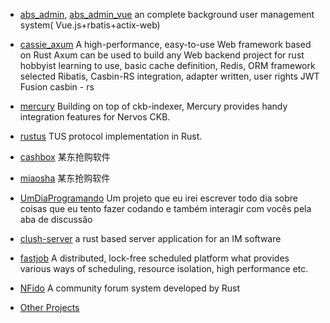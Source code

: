 * [abs_admin](https://github.com/rbatis/abs_admin), [abs_admin_vue](https://github.com/rbatis/abs_admin_vue)  an complete background user management system(
  Vue.js+rbatis+actix-web)

* [cassie_axum](https://gitee.com/stringlxd/cassie_axum)  A high-performance, easy-to-use Web framework based on Rust Axum can be used to build any Web backend project for rust hobbyist learning to use, basic cache definition, Redis, ORM framework selected Ribatis, Casbin-RS integration, adapter written, user rights JWT Fusion casbin - rs

* [mercury](https://github.com/nervosnetwork/mercury) Building on top of ckb-indexer, Mercury provides handy integration features for Nervos CKB.

* [rustus](https://github.com/s3rius/rustus) TUS protocol implementation in Rust.

* [cashbox](https://github.com/scryinfo/cashbox) 某东抢购软件

* [miaosha](https://github.com/leehyong/miaosha) 某东抢购软件

* [UmDiaProgramando](https://github.com/Gabriel-Paulucci/UmDiaProgramando) Um projeto que eu irei escrever todo dia sobre coisas que eu tento fazer codando e também interagir com vocês pela aba de discussão

* [clush-server](https://github.com/BruceKangCN/clush-server)  a rust based server application for an IM software

* [fastjob](https://github.com/eliasyaoyc/fastjob)  A distributed, lock-free scheduled platform what provides various ways of scheduling, resource isolation, high performance etc.

* [NFido](https://github.com/nfido/nfido.git) A community forum system developed by Rust

* [Other Projects](https://github.com/rbatis/rbatis/network/dependents?package_id=UGFja2FnZS0zMjIwMTg5MjQ3)



